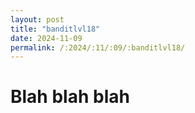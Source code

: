 ```yaml
---
layout: post
title: "banditlvl18"
date: 2024-11-09
permalink: /:2024/:11/:09/:banditlvl18/
---
```

# Blah blah blah 
